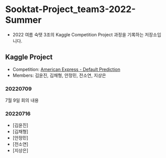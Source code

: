 # Sooktat-Project_team3-2022-Summer
- 2022 여름 숙탯 3조의 Kaggle Competition Project 과정을 기록하는 저장소입니다.


## Kaggle Project
- Competition: [American Express - Default Prediction](https://www.kaggle.com/competitions/amex-default-prediction/data)
- Members: 김윤진, 김채형, 안정민, 전소연, 지상은


### 20220709
7월 9일 회의 내용

### 20220716
- [김윤진]
- [김채형]
- [안정민]
- [전소연]
- [지상은]
